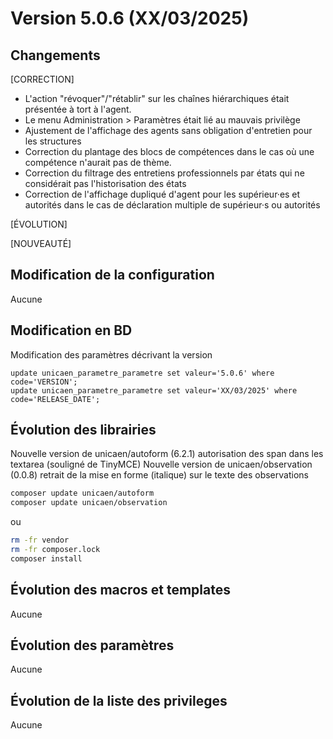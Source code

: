 # Version 5.0.6 (XX/03/2025) 

## Changements 

[CORRECTION]
* L'action "révoquer"/"rétablir" sur les chaînes hiérarchiques était présentée à tort à l'agent.
* Le menu Administration > Paramètres était lié au mauvais privilège 
* Ajustement de l'affichage des agents sans obligation d'entretien pour les structures
* Correction du plantage des blocs de compétences dans le cas où une compétence n'aurait pas de thème.  
* Correction du filtrage des entretiens professionnels par états qui ne considérait pas l'historisation des états  
* Correction de l'affichage dupliqué d'agent pour les supérieur·es et autorités dans le cas de déclaration multiple de supérieur·s ou autorités  

[ÉVOLUTION]

[NOUVEAUTÉ]

## Modification de la configuration

Aucune

## Modification en BD

Modification des paramètres décrivant la version
```postgresql
update unicaen_parametre_parametre set valeur='5.0.6' where code='VERSION';
update unicaen_parametre_parametre set valeur='XX/03/2025' where code='RELEASE_DATE';
```

## Évolution des librairies

Nouvelle version de unicaen/autoform (6.2.1) autorisation des span dans les textarea (souligné de TinyMCE)
Nouvelle version de unicaen/observation (0.0.8) retrait de la mise en forme (italique) sur le texte des observations

```bash
composer update unicaen/autoform
composer update unicaen/observation
```

ou

```bash
rm -fr vendor
rm -fr composer.lock
composer install
```

## Évolution des macros et templates

Aucune

## Évolution des paramètres

Aucune

## Évolution de la liste des privileges

Aucune
